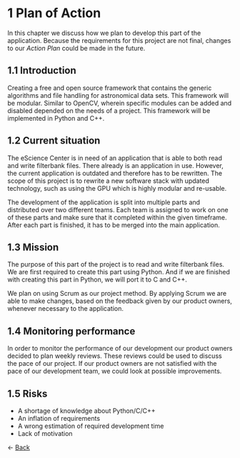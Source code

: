 # 1 Plan of Action

In this chapter we discuss how we plan to develop this part of the application. Because the requirements for this project are not final, changes to our _Action Plan_ could be made in the future.

## 1.1 Introduction

Creating a free and open source framework that contains the generic algorithms and file handling for astronomical data sets. This framework will be modular. Similar to OpenCV, wherein specific modules can be added and disabled depended on the needs of a project. This framework will be implemented in Python and C++.

## 1.2 Current situation

The eScience Center is in need of an application that is able to both read and write filterbank files. There already is an application in use. However, the current application is outdated and therefore has to be rewritten. The scope of this project is to rewrite a new software stack with updated technology, such as using the GPU which is highly modular and re-usable.

The development of the application is split into multiple parts and distributed over two different teams. Each team is assigned to work on one of these parts and make sure that it completed within the given timeframe. After each part is finished, it has to be merged into the main application.

## 1.3 Mission

The purpose of this part of the project is to read and write filterbank files. We are first required to create this part using Python. And if we are finished with creating this part in Python, we will port it to C and C++.

We plan on using Scrum as our project method. By applying Scrum we are able to make changes, based on the feedback given by our product owners, whenever necessary to the application.

## 1.4 Monitoring performance

In order to monitor the performance of our development our product owners decided to plan weekly reviews. These reviews could be used to discuss the pace of our project. If our product owners are not satisfied with the pace of our development team, we could look at possible improvements.

## 1.5 Risks

* A shortage of knowledge about Python/C/C++
* An inflation of requirements
* A wrong estimation of required development time
* Lack of motivation

← [Back](../README.md)